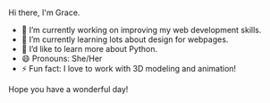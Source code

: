 ### 

<!--
**GraceKnutson/GraceKnutson** is a ✨ _special_ ✨ repository because its `README.md` (this file) appears on your GitHub profile.
-->
Hi there, I'm Grace.

- 🔭 I’m currently working on improving my web development skills.
- 🌱 I’m currently learning lots about design for webpages.
- 🤔 I’d like to learn more about Python.
- 😄 Pronouns: She/Her
- ⚡ Fun fact: I love to work with 3D modeling and animation!

Hope you have a wonderful day!
